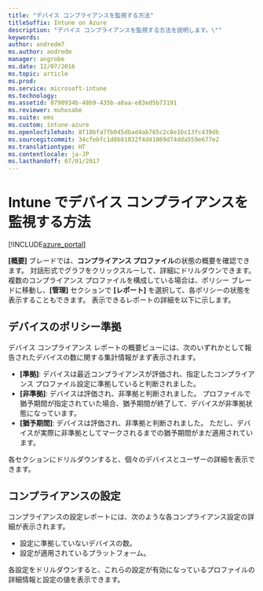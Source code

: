 ```yaml
---
title: "デバイス コンプライアンスを監視する方法"
titleSuffix: Intune on Azure
description: "デバイス コンプライアンスを監視する方法を説明します。\""
keywords: 
author: andredm7
ms.author: andredm
manager: angrobe
ms.date: 12/07/2016
ms.topic: article
ms.prod: 
ms.service: microsoft-intune
ms.technology: 
ms.assetid: 0790934b-48b9-435b-a8aa-e83ed5b73191
ms.reviewer: muhosabe
ms.suite: ems
ms.custom: intune-azure
ms.openlocfilehash: 8f18bfa7fb045dbad4ab785c2c8e1bc13fc439db
ms.sourcegitcommit: 34cfebfc1d8b81032f4d41869d74dda559e677e2
ms.translationtype: HT
ms.contentlocale: ja-JP
ms.lasthandoff: 07/01/2017
---
```

# <a name="how-to-monitor-device-compliance-in-intune"></a>Intune でデバイス コンプライアンスを監視する方法

[!INCLUDE[azure_portal](./includes/azure_portal.md)]

**[概要]** ブレードでは、**コンプライアンス プロファイル**の状態の概要を確認できます。
対話形式でグラフをクリックスルーして、詳細にドリルダウンできます。 複数のコンプライアンス プロファイルを構成している場合は、ポリシー ブレードに移動し、**[管理]** セクションで **[レポート]** を選択して、各ポリシーの状態を表示することもできます。  表示できるレポートの詳細を以下に示します。

##  <a name="device-compliance"></a>デバイスのポリシー準拠

デバイス コンプライアンス レポートの概要ビューには、次のいずれかとして報告されたデバイスの数に関する集計情報がまず表示されます。

- **[準拠]**: デバイスは最近コンプライアンスが評価され、指定したコンプライアンス プロファイル設定に準拠していると判断されました。
- **[非準拠]**: デバイスは評価され、非準拠と判断されました。  プロファイルで猶予期間が指定されていた場合、猶予期間が終了して、デバイスが非準拠状態になっています。
- **[猶予期間]**: デバイスは評価され、非準拠と判断されました。 ただし、デバイスが実際に非準拠としてマークされるまでの猶予期間がまだ適用されています。

各セクションにドリルダウンすると、個々のデバイスとユーザーの詳細を表示できます。

## <a name="setting-compliance"></a>コンプライアンスの設定

コンプライアンスの設定レポートには、次のような各コンプライアンス設定の詳細が表示されます。

- 設定に準拠していないデバイスの数。
- 設定が適用されているプラットフォーム。

各設定をドリルダウンすると、これらの設定が有効になっているプロファイルの詳細情報と設定の値を表示できます。
